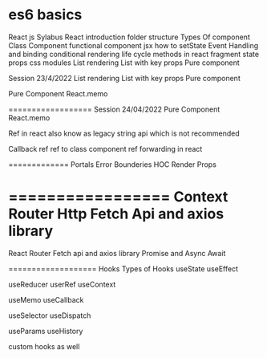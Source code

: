 # es6 basics

React js Sylabus
React introduction
folder structure
Types Of component
Class Component
functional component
jsx
how to setState
Event Handling and binding
conditional rendering
life cycle methods in react
fragment
state
props
css modules
List rendering
List with key props
Pure component

Session 23/4/2022
List rendering
List with key props
Pure component

Pure Component
React.memo

==================
Session 24/04/2022
Pure Component
React.memo

Ref in react also know as legacy string api which is not recommended

Callback ref
ref to class component
ref forwarding in react

=============
Portals
Error Bounderies
HOC
Render Props

=================
Context
Router
Http Fetch Api and axios library
==========
React Router
Fetch api and axios library
Promise and Async Await

===================
Hooks
Types of Hooks
useState
useEffect

useReducer
userRef
useContext

useMemo
useCallback

useSelector
useDispatch

useParams
useHistory

custom hooks as well
